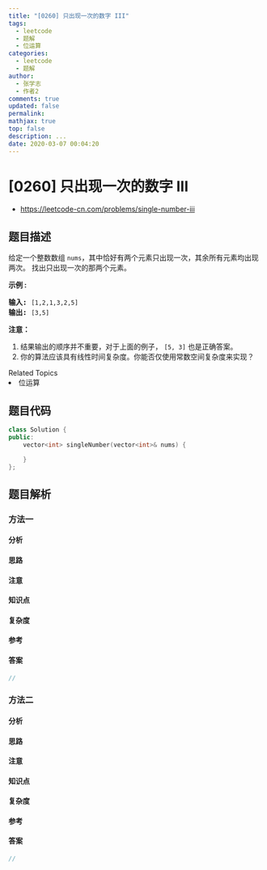 ```yaml
---
title: "[0260] 只出现一次的数字 III"
tags:
  - leetcode
  - 题解
  - 位运算
categories:
  - leetcode
  - 题解
author:
  - 张学志
  - 作者2
comments: true
updated: false
permalink:
mathjax: true
top: false
description: ...
date: 2020-03-07 00:04:20
---
```



# [0260] 只出现一次的数字 III
* https://leetcode-cn.com/problems/single-number-iii


## 题目描述

<p>给定一个整数数组&nbsp;<code>nums</code>，其中恰好有两个元素只出现一次，其余所有元素均出现两次。 找出只出现一次的那两个元素。</p>

<p><strong>示例 :</strong></p>

<pre><strong>输入:</strong> <code>[1,2,1,3,2,5]</code>
<strong>输出:</strong> <code>[3,5]</code></pre>

<p><strong>注意：</strong></p>

<ol>
	<li>结果输出的顺序并不重要，对于上面的例子，&nbsp;<code>[5, 3]</code>&nbsp;也是正确答案。</li>
	<li>你的算法应该具有线性时间复杂度。你能否仅使用常数空间复杂度来实现？</li>
</ol>
<div><div>Related Topics</div><div><li>位运算</li></div></div>


## 题目代码

```cpp
class Solution {
public:
    vector<int> singleNumber(vector<int>& nums) {

    }
};
```


## 题目解析


### 方法一

#### 分析

#### 思路

#### 注意

#### 知识点

#### 复杂度

#### 参考

#### 答案

```cpp
//
```


### 方法二

#### 分析

#### 思路

#### 注意

#### 知识点

#### 复杂度

#### 参考

#### 答案

```cpp
//
```


